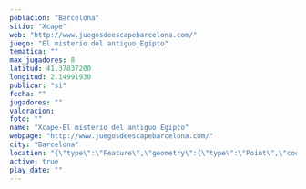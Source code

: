```yaml
---
poblacion: "Barcelona"
sitio: "Xcape"
web: "http://www.juegosdeescapebarcelona.com/"
juego: "El misterio del antiguo Egipto"
tematica: ""
max_jugadores: 8
latitud: 41.37837200
longitud: 2.14991930
publicar: "si"
fecha: ""
jugadores: ""
valoracion: 
foto: ""
name: "Xcape-El misterio del antiguo Egipto"
webpage: "http://www.juegosdeescapebarcelona.com/"
city: "Barcelona"
location: "{\"type\":\"Feature\",\"geometry\":{\"type\":\"Point\",\"coordinates\":[\"41,37837200\",\"2,14991930\"]}}"
active: true
play_date: ""
---
```

